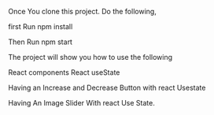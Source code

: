 Once You clone this project. Do the following,

first Run npm install

Then Run npm start

The project will show you how to use the following

React components
React useState

Having an Increase and Decrease Button with react Usestate

Having An Image Slider With react Use State.

